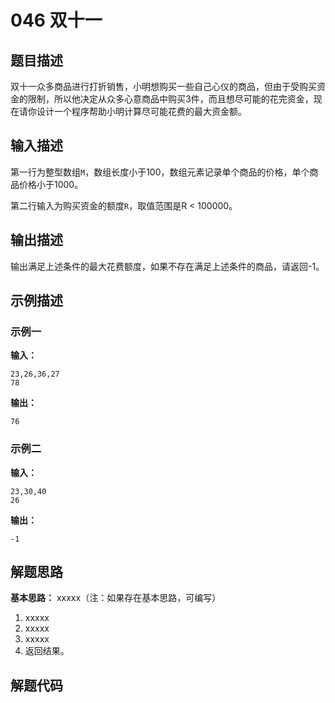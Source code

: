 # 046 双十一

## 题目描述

双十一众多商品进行打折销售，小明想购买一些自己心仪的商品，但由于受购买资金的限制，所以他决定从众多心意商品中购买3件，而且想尽可能的花完资金，现在请你设计一个程序帮助小明计算尽可能花费的最大资金额。

## 输入描述

第一行为整型数组`M`，数组长度小于100，数组元素记录单个商品的价格，单个商品价格小于1000。

第二行输入为购买资金的额度`R`，取值范围是R < 100000。

## 输出描述

输出满足上述条件的最大花费额度，如果不存在满足上述条件的商品，请返回-1。

## 示例描述

### 示例一

**输入：**
```text
23,26,36,27
78
```

**输出：**
```text
76
```

### 示例二

**输入：**
```text
23,30,40
26
```

**输出：**
```text
-1
```

## 解题思路

**基本思路：** xxxxx（注：如果存在基本思路，可编写）
1. xxxxx
2. xxxxx
3. xxxxx
4. 返回结果。

## 解题代码